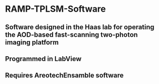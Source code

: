 # RAMP-TPLSM-Software
## Software designed in the Haas lab for operating the AOD-based fast-scanning two-photon imaging platform
## Programmed in LabView
## Requires AreotechEnsamble software
